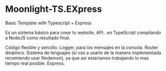 # Moonlight-TS.EXpress
Basic Template with Typescript + Express

Es un sistema básico para crear tu website, API.. en TypeScript compilando a NodeJS como resultado final.

Código flexible y sencillo.
Logger, para los mensajes en la consola.
Router dinámico.
Sistema de lenguajes (si vas a usarlo de la manera implementada recomiendo usar Nodemon), ya que asi estariamos trabajando lo mas tiempo real posible.
Express.

